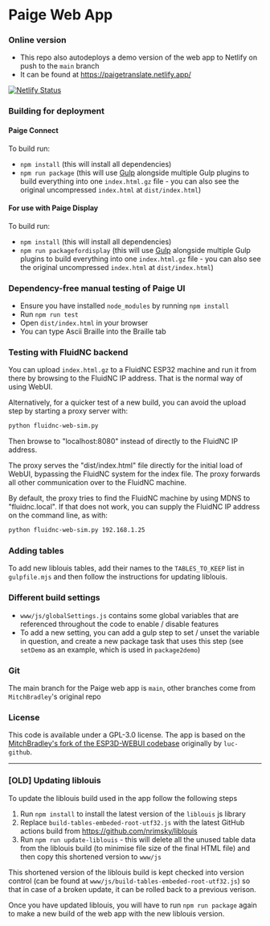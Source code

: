 # Paige Web App

### Online version 

- This repo also autodeploys a demo version of the web app to Netlify on push to the `main` branch
- It can be found at https://paigetranslate.netlify.app/

[![Netlify Status](https://api.netlify.com/api/v1/badges/ffbf45ea-ca3f-4802-8933-cf564f1eaed1/deploy-status)](https://app.netlify.com/sites/paigetranslate/deploys)

### Building for deployment

#### Paige Connect

To build run:
- `npm install` (this will install all dependencies)
- `npm run package` (this will use [Gulp](https://gulpjs.com/) alongside multiple Gulp plugins to build everything into one `index.html.gz` file - you can also see the original uncompressed `index.html` at `dist/index.html`)

#### For use with Paige Display

To build run:
- `npm install` (this will install all dependencies)
- `npm run packagefordisplay` (this will use [Gulp](https://gulpjs.com/) alongside multiple Gulp plugins to build everything into one `index.html.gz` file - you can also see the original uncompressed `index.html` at `dist/index.html`)

### Dependency-free manual testing of Paige UI

- Ensure you have installed `node_modules` by running `npm install`
- Run `npm run test`
- Open `dist/index.html` in your browser
- You can type Ascii Braille into the Braille tab

### Testing with FluidNC backend

You can upload `index.html.gz` to a FluidNC ESP32 machine and run it
from there by browsing to the FluidNC IP address.  That is the normal
way of using WebUI.

Alternatively, for a quicker test of a new build, you can avoid the upload step by
starting a proxy server with:

```bash
python fluidnc-web-sim.py
```

Then browse to "localhost:8080" instead of directly to the FluidNC IP address.

The proxy serves the "dist/index.html" file directly for the initial
load of WebUI, bypassing the FluidNC system for the index file.  The
proxy forwards all other communication over to the FluidNC machine.

By default, the proxy tries to find the FluidNC machine by using MDNS
to "fluidnc.local".  If that does not work, you can supply the FluidNC
IP address on the command line, as with:

```bash
python fluidnc-web-sim.py 192.168.1.25
```

### Adding tables

To add new liblouis tables, add their names to the `TABLES_TO_KEEP` list in `gulpfile.mjs` and then follow the instructions for updating liblouis.

### Different build settings

- `www/js/globalSettings.js` contains some global variables that are referenced throughout the code to enable / disable features
- To add a new setting, you can add a gulp step to set / unset the variable in question, and create a new package task that uses this step (see `setDemo` as an example, which is used in `package2demo`)

### Git

The main branch for the Paige web app is `main`, other branches come from `MitchBradley`'s original repo

### License

This code is available under a GPL-3.0 license. The app is based on the [MitchBradley's fork of the ESP3D-WEBUI codebase](https://github.com/MitchBradley/ESP3D-WEBUI) originally by `luc-github`.

_______


### \[OLD\] Updating liblouis

To update the liblouis build used in the app follow the following steps

1. Run `npm install` to install the latest version of the `liblouis` js library
2. Replace `build-tables-embeded-root-utf32.js` with the latest GitHub actions build from https://github.com/nrimsky/liblouis
3. Run `npm run update-liblouis` - this will delete all the unused table data from the liblouis build (to minimise file size of the final HTML file) and then copy this shortened version to `www/js`

This shortened version of the liblouis build is kept checked into version control (can be found at `www/js/build-tables-embeded-root-utf32.js`) so that in case of a broken update, it can be rolled back to a previous verison.

Once you have updated liblouis, you will have to run `npm run package` again to make a new build of the web app with the new liblouis version. 